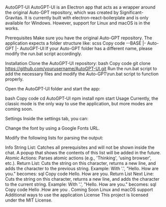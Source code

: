 AutoGPT-UI
AutoGPT-UI is an Electron app that acts as a wrapper around the original Auto-GPT repository, which was created by Significant-Gravitas. It is currently built with electron-react-boilerplate and is only available for Windows. However, support for Linux and macOS is in the works.

Prerequisites
Make sure you have the original Auto-GPT repository. The application expects a folder structure like:
scss
Copy code
--BASE
  |- Auto-GPT
  |- AutoGPT-UI
If your Auto-GPT folder has a different name, please modify the run.bat script accordingly.

Installation
Clone the AutoGPT-UI repository:
bash
Copy code
git clone https://github.com/yourusername/AutoGPT-UI.git
Run the run.bat script to add the necessary files and modify the Auto-GPT\run.bat script to function properly.

Open the AutoGPT-UI folder and start the app:

bash
Copy code
cd AutoGPT-UI
npm install
npm start
Usage
Currently, the classic mode is the only way to use the application, but more modes are coming soon.

Settings
Inside the settings tab, you can:

Change the font by using a Google Fonts URL.

Modify the following lists for parsing the output:

Info String List: Catches all prerequisites and will not be shown inside the chat. A popup that shows the contents of this list will be added in the future.
Atomic Actions: Parses atomic actions (e.g., 'Thinking', 'using browser', etc.).
Return List: Cuts the string on this character, returns a new line, and adds the character to the previous string.
Example: With '.', "Hello. How are you." becomes:
sql
Copy code
Hello.
How are you.
Return List Next Line: Cuts the string on this character, returns a new line, and adds the character to the current string.
Example: With '.', "Hello. How are you." becomes:
sql
Copy code
Hello
.How are you
.
Coming Soon
Linux and macOS support
Additional ways to use the application
License
This project is licensed under the MIT License.